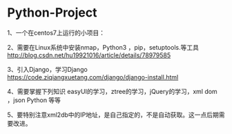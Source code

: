 # Python-Project
1、一个在centos7上运行的小项目：

2、需要在Linux系统中安装nmap，Python3 ，pip，setuptools.等工具
http://blog.csdn.net/hu19921016/article/details/78979585

3、引入Django，学习Django
https://code.ziqiangxuetang.com/django/django-install.html

4、需要掌握下列知识
easyUI的学习，ztree的学习，jQuery的学习，xml dom ，json
Python 等等

5、要特别注意xml2db中的IP地址，是自己指定的，不是自动获取。这一点后期需要改进。
